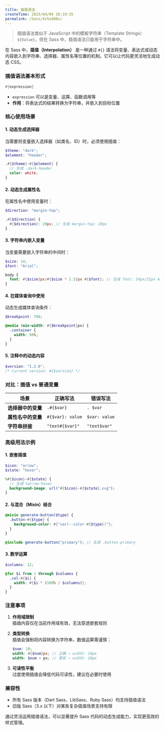 ```yaml
---
title: 插值语法
createTime: 2025/04/04 10:19:35
permalink: /Sass/4v5xd88s/
---
```


> 插值语法类似于 JavaScript 中的模板字符串（Template Strings）`${Value}`，但在 Sass 中，插值语法只能用于字符串中。

在 Sass 中，**插值（Interpolation）** 是一种通过 `#{}` 语法将变量、表达式或动态内容嵌入到字符串、选择器、属性名等位置的机制。它可以让代码更灵活地生成动态 CSS。

### **插值语法基本形式**

```scss
#{expression}
```

- `expression` 可以是变量、运算、函数调用等
- **作用**：将表达式的结果转换为字符串，并嵌入到目标位置

### **核心使用场景**

#### **1. 动态生成选择器**

当需要将变量嵌入选择器（如类名、ID）时，必须使用插值：

```scss
$theme: "dark";
$element: "header";

.#{$theme}-#{$element} {
  // 生成 .dark-header
  color: white;
}
```

#### **2. 动态生成属性名**

在属性名中使用变量时：

```scss
$direction: "margin-top";

.#{$direction} {
  #{$direction}: 20px; // 生成 margin-top: 20px
}
```

#### **3. 字符串内嵌入变量**

当变量需要嵌入字符串的中间时：

```scss
$size: 14;
$font: "Arial";

body {
  font: #{$size}px/#{$size * 1.5}px #{$font}; // 生成 font: 14px/21px Arial
}
```

#### **4. 在媒体查询中使用**

动态生成媒体查询条件：

```scss
$breakpoint: 768;

@media (min-width: #{$breakpoint}px) {
  .container {
    width: 90%;
  }
}
```

#### **5. 注释中的动态内容**

```scss
$version: "1.2.0";
/* Current version: #{$version} */
```

### **对比：插值 vs 普通变量**

| 场景               | 正确写法         | 错误写法      |
| ------------------ | ---------------- | ------------- |
| **选择器中的变量** | `.#{$var}`       | `. $var`      |
| **属性名中的变量** | `#{$var}: value` | `$var: value` |
| **字符串拼接**     | `"text#{$var}"`  | `"text$var"`  |

### **高级用法示例**

#### **1. 嵌套插值**

```scss
$icon: "arrow";
$state: "hover";

%#{$icon}-#{$state} {
  // 生成 %arrow-hover
  background-image: url("#{$icon}-#{$state}.svg");
}
```

#### **2. 与混合（Mixin）结合**

```scss
@mixin generate-button($type) {
  .button-#{$type} {
    background-color: #{"var(--color-#{$type})"};
  }
}

@include generate-button("primary"); // 生成 .button-primary
```

#### **3. 数学运算**

```scss
$columns: 12;

@for $i from 1 through $columns {
  .col-#{$i} {
    width: #{$i * (100% / $columns)};
  }
}
```

### **注意事项**

1. **作用域限制**  
   插值内容仅在当前作用域有效，无法穿透嵌套规则

2. **类型转换**  
   插值会强制将内容转换为字符串，数值运算需谨慎：

   ```scss
   $num: 10;
   width: #{$num}px; // 正确 → width: 10px
   width: $num + px; // 更优 → width: 10px
   ```

3. **可读性平衡**  
   过度使用插值会降低代码可读性，建议在必要时使用

### **兼容性**

- 所有 Sass 版本（Dart Sass、LibSass、Ruby Sass）均支持插值语法
- 旧版 Sass（3.x 以下）对某些复杂插值场景支持有限

通过灵活运用插值语法，可以显著提升 Sass 代码的动态生成能力，实现更高效的样式管理。
